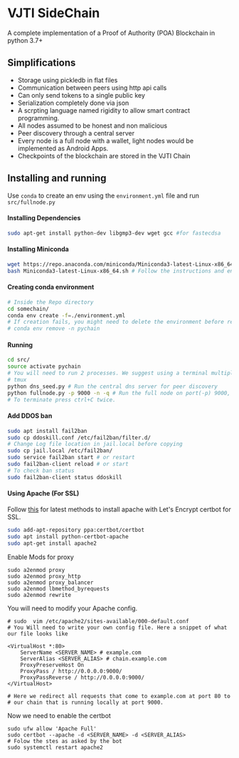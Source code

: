 # VJTI SideChain
A complete implementation of a Proof of Authority (POA) Blockchain in python 3.7+

## Simplifications
- Storage using pickledb in flat files
- Communication between peers using http api calls
- Can only send tokens to a single public key
- Serialization completely done via json
- A scrpting language named rigidity to allow smart contract programming.
- All nodes assumed to be honest and non malicious
- Peer discovery through a central server
- Every node is a full node with a wallet, light nodes would be implemented as Android Apps.
- Checkpoints of the blockchain are stored in the VJTI Chain

## Installing and running
Use `conda` to create an env using the `environment.yml` file and run `src/fullnode.py`

#### Installing Dependencies
```bash
sudo apt-get install python-dev libgmp3-dev wget gcc #for fastecdsa
```

#### Installing Miniconda
```bash
wget https://repo.anaconda.com/miniconda/Miniconda3-latest-Linux-x86_64.sh
bash Miniconda3-latest-Linux-x86_64.sh # Follow the instructions and ensure that conda is added to shell path.
```

#### Creating conda environment
```bash
# Inside the Repo directory
cd somechain/
conda env create -f=./environment.yml
# If creation fails, you might need to delete the environment before retrying
# conda env remove -n pychain
```

#### Running
```bash
cd src/
source activate pychain
# You will need to run 2 processes. We suggest using a terminal multiplexer like tmux or screen.
# tmux
python dns_seed.py # Run the central dns server for peer discovery
python fullnode.py -p 9000 -n -q # Run the full node on port(-p) 9000, (-n) new blockchain from genesis i.e. no restore and in quiet mode(-q)
# To terminate press ctrl+C twice.
```


#### Add DDOS ban
```bash
sudo apt install fail2ban
sudo cp ddoskill.conf /etc/fail2ban/filter.d/
# Change Log file location in jail.local before copying
sudo cp jail.local /etc/fail2ban/
sudo service fail2ban start # or restart
sudo fail2ban-client reload # or start
# To check ban status
sudo fail2ban-client status ddoskill
```

#### Using Apache (For SSL)

Follow [this](https://www.digitalocean.com/community/tutorials/how-to-secure-apache-with-let-s-encrypt-on-ubuntu-18-04) for latest methods to install apache with Let's Encrypt certbot for SSL.
```bash
sudo add-apt-repository ppa:certbot/certbot
sudo apt install python-certbot-apache
sudo apt-get install apache2
```

Enable Mods for proxy
```
sudo a2enmod proxy
sudo a2enmod proxy_http
sudo a2enmod proxy_balancer
sudo a2enmod lbmethod_byrequests
sudo a2enmod rewrite
```

You will need to modify your Apache config.
```
# sudo  vim /etc/apache2/sites-available/000-default.conf
# You Will need to write your own config file. Here a snippet of what our file looks like

<VirtualHost *:80>
    ServerName <SERVER_NAME> # example.com
    ServerAlias <SERVER_ALIAS> # chain.example.com
    ProxyPreserveHost On
    ProxyPass / http://0.0.0.0:9000/
    ProxyPassReverse / http://0.0.0.0:9000/
</VirtualHost>

# Here we redirect all requests that come to example.com at port 80 to 
# our chain that is running locally at port 9000.
```

Now we need to enable the certbot 
```
sudo ufw allow 'Apache Full'
sudo certbot --apache -d <SERVER_NAME> -d <SERVER_ALIAS>
# Folow the stes as asked by the bot
sudo systemctl restart apache2
```
